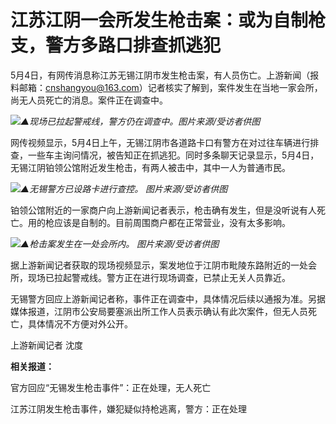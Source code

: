 # 江苏江阴一会所发生枪击案：或为自制枪支，警方多路口排查抓逃犯

5月4日，有网传消息称江苏无锡江阴市发生枪击案，有人员伤亡。上游新闻（报料邮箱：cnshangyou@163.com）记者核实了解到，案件发生在当地一家会所，尚无人员死亡的消息。案件正在调查中。

![](https://inews.gtimg.com/om_bt/OuURzMR5IqeNZOONZKYGoGjMRByVJUel9qntUmooeRr0QAA/1000)_▲现场已拉起警戒线，警方仍在调查中。图片来源/受访者供图_

网传视频显示，5月4日上午，无锡江阴市各道路卡口有警方在对过往车辆进行排查，一些车主询问情况，被告知正在抓逃犯。同时多条聊天记录显示，5月4日，无锡江阴铂领公馆附近发生枪击，有两人被击中，其中一人为普通市民。

![](https://inews.gtimg.com/om_bt/O7p369UQiBZ6MNXc1QhpbBUxl4QauKUQ3ahL1FbbJXi8MAA/1000)_▲无锡警方已设路卡进行查控。
图片来源/受访者供图_

铂领公馆附近的一家商户向上游新闻记者表示，枪击确有发生，但是没听说有人死亡。用的枪应该是自制的。目前周围商户都在正常营业，没有太多影响。

![](https://inews.gtimg.com/om_bt/OmkS5DGb0wwLB8YA__C3-hANbP9ZOmwltwQxslHZRLP3oAA/1000)_▲枪击案发生在一处会所内。
图片来源/受访者供图_

据上游新闻记者获取的现场视频显示，案发地位于江阴市毗陵东路附近的一处会所，现场已拉起警戒线。警方正在进行现场调查，已禁止无关人员靠近。

无锡警方回应上游新闻记者称，事件正在调查中，具体情况后续以通报为准。另据媒体报道，江阴市公安局要塞派出所工作人员表示确认有此次案件，但无人员死亡，具体情况不方便对外公开。

上游新闻记者 沈度

**相关报道：**

官方回应“无锡发生枪击事件”：正在处理，无人死亡

江苏江阴发生枪击事件，嫌犯疑似持枪逃离，警方：正在处理

